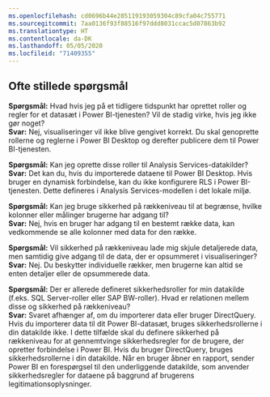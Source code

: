 ```yaml
---
ms.openlocfilehash: cd0696b44e285119193059304c89cfa04c755771
ms.sourcegitcommit: 7aa0136f93f88516f97ddd8031ccac5d07863b92
ms.translationtype: HT
ms.contentlocale: da-DK
ms.lasthandoff: 05/05/2020
ms.locfileid: "71409355"
---
```

## <a name="faq"></a>Ofte stillede spørgsmål
**Spørgsmål:** Hvad hvis jeg på et tidligere tidspunkt har oprettet roller og regler for et datasæt i Power BI-tjenesten? Vil de stadig virke, hvis jeg ikke gør noget?  
**Svar:** Nej, visualiseringer vil ikke blive gengivet korrekt. Du skal genoprette rollerne og reglerne i Power BI Desktop og derefter publicere dem til Power BI-tjenesten.

**Spørgsmål:** Kan jeg oprette disse roller til Analysis Services-datakilder?  
**Svar:** Det kan du, hvis du importerede dataene til Power BI Desktop. Hvis bruger en dynamisk forbindelse, kan du ikke konfigurere RLS i Power BI-tjenesten. Dette defineres i Analysis Services-modellen i det lokale miljø.

**Spørgsmål:** Kan jeg bruge sikkerhed på rækkeniveau til at begrænse, hvilke kolonner eller målinger brugerne har adgang til?  
**Svar:** Nej, hvis en bruger har adgang til en bestemt række data, kan vedkommende se alle kolonner med data for den række.

**Spørgsmål:** Vil sikkerhed på rækkeniveau lade mig skjule detaljerede data, men samtidig give adgang til de data, der er opsummeret i visualiseringer?  
**Svar:** Nej. Du beskytter individuelle rækker, men brugerne kan altid se enten detaljer eller de opsummerede data.

**Spørgsmål:** Der er allerede defineret sikkerhedsroller for min datakilde (f.eks. SQL Server-roller eller SAP BW-roller). Hvad er relationen mellem disse og sikkerhed på rækkeniveau?  
**Svar:** Svaret afhænger af, om du importerer data eller bruger DirectQuery. Hvis du importerer data til dit Power BI-datasæt, bruges sikkerhedsrollerne i din datakilde ikke. I dette tilfælde skal du definere sikkerhed på rækkeniveau for at gennemtvinge sikkerhedsregler for de brugere, der opretter forbindelse i Power BI. Hvis du bruger DirectQuery, bruges sikkerhedsrollerne i din datakilde. Når en bruger åbner en rapport, sender Power BI en forespørgsel til den underliggende datakilde, som anvender sikkerhedsregler for dataene på baggrund af brugerens legitimationsoplysninger.
